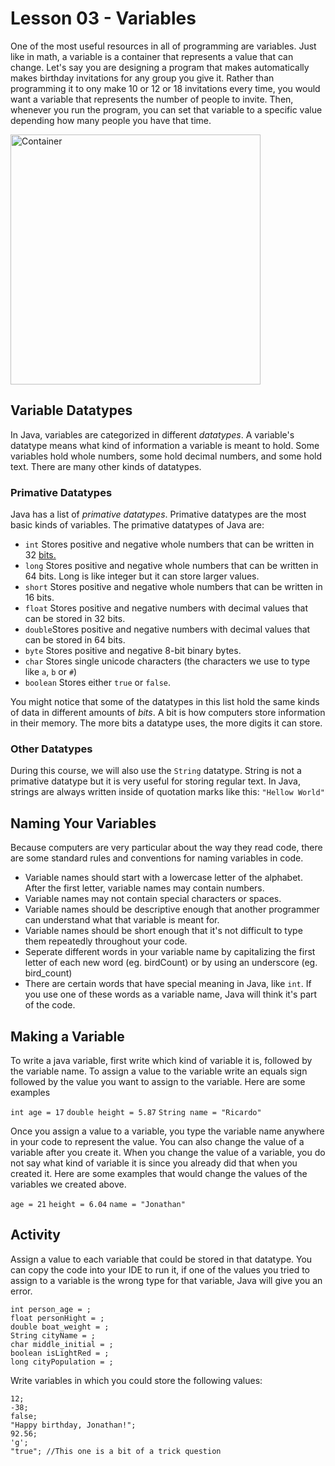 # Lesson 03 - Variables

One of the most useful resources in all of programming are variables. Just like in math, a variable is a container that represents a value that can change. Let's say you are designing a program that makes automatically makes birthday invitations for any group you give it. Rather than programming it to ony make 10 or 12 or 18 invitations every time, you would want a variable that represents the number of people to invite. Then, whenever you run the program, you can set that variable to a specific value depending how many people you have that time.

<img src="https://i.imgur.com/kQ2J08e.png" alt="Container" width="400
"/> 

## Variable Datatypes

In Java, variables are categorized in different *datatypes*. A variable's datatype means what kind of information a variable is meant to hold. Some variables hold whole numbers, some hold decimal numbers, and some hold text. There are many other kinds of datatypes.

### Primative Datatypes

Java has a list of *primative datatypes*. Primative datatypes are the most basic kinds of variables. The primative datatypes of Java are:

- ```int``` Stores positive and negative whole numbers that can be written in 32 [bits.](https://www.khanacademy.org/math/algebra-home/alg-intro-to-algebra/algebra-alternate-number-bases/v/decimal-to-binary) 
-   ```long``` Stores positive and negative whole numbers that can be written in 64 bits. Long is like integer but it can store larger values.
- ```short``` Stores positive and negative whole numbers that can be written in 16 bits.
- ```float``` Stores positive and negative numbers with decimal values that can be stored in 32 bits.
- ```double```Stores positive and negative numbers with decimal values that can be stored in 64 bits.
- ```byte``` Stores positive and negative 8-bit binary bytes.
- ```char``` Stores single unicode characters (the characters we use to type like ```a```, ```b``` or ```#```)
- ```boolean``` Stores either ```true``` or ```false```.

You might notice that some of the datatypes in this list hold the same kinds of data in different amounts of *bits*. A bit is how computers store information in their memory. The more bits a datatype uses, the more digits it can store. 

### Other Datatypes

During this course, we will also use the ```String``` datatype. String is not a primative datatype but it is very useful for storing regular text. In Java, strings are always written inside of quotation marks like this: ```"Hellow World"```

## Naming Your Variables

Because computers are very particular about the way they read code, there are some standard rules and conventions for naming variables in code.

- Variable names should start with a lowercase letter of the alphabet. After the first letter, variable names may contain numbers.
- Variable names may not contain special characters or spaces.
- Variable names should be descriptive enough that another programmer can understand what that variable is meant for.
- Variable names should be short enough that it's not difficult to type them repeatedly throughout your code.
- Seperate different words in your variable name by capitalizing the first letter of each new word (eg. birdCount) or by using an underscore (eg. bird_count)
- There are certain words that have special meaning in Java, like ```int```. If you use one of these words as a variable name, Java will think it's part of the code.

## Making a Variable

To write a java variable, first write which kind of variable it is, followed by the variable name. To assign a value to the variable write an equals sign followed by the value you want to assign to the variable. Here are some examples

```int age = 17```
```double height = 5.87```
```String name = "Ricardo"```

Once you assign a value to a variable, you type the variable name anywhere in your code to represent the value. You can also change the value of a variable after you create it. When you change the value of a variable, you do not say what kind of variable it is since you already did that when you created it. Here are some examples that would change the values of the variables we created above.

```age = 21```
```height = 6.04```
```name = "Jonathan"```

## Activity

Assign a value to each variable that could be stored in that datatype. You can copy the code into your IDE to run it, if one of the values you tried to assign to a variable is the wrong type for that variable, Java will give you an error.
```
int person_age = ;
float personHight = ;
double boat_weight = ;
String cityName = ;
char middle_initial = ;
boolean isLightRed = ;
long cityPopulation = ;
```
Write variables in which you could store the following values:
```
12;
-38;
false;
"Happy birthday, Jonathan!";
92.56;
'g';
"true"; //This one is a bit of a trick question
```